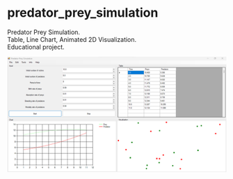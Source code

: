 # predator_prey_simulation
Predator Prey Simulation. \
Table, Line Chart, Animated 2D Visualization. \
Educational project. 

![screenshot](https://github.com/altirtix/predator_prey_simulation/blob/main/screenshot.png)
